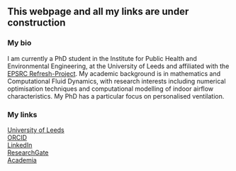 ## This webpage and all my links are under construction

### My bio
I am currently a PhD student in the Institute for Public Health and Environmental Engineering, at the University of Leeds and affiliated with the <a href="http://www.refresh-project.org.uk/" target="_blank">EPSRC Refresh-Project</a>. My academic background is in mathematics and Computational Fluid Dynamics, with research interests including numerical optimisation techniques and computational modelling of indoor airflow characteristics.  My PhD has a particular focus on personalised ventilation.

### My links 
[//]: # (Hidden comment: links to open in new tabs)  
<a href="http://www.engineering.leeds.ac.uk/people/faculty/student/phy8naf" target="_blank">University of Leeds</a>    
<a href="http://orcid.org/0000-0002-9452-8783" target="_blank">ORCID</a>   
<a href="https://www.linkedin.com/in/natalie-gilkeson-56b7249b" target="_blank">LinkedIn</a>   
<a href="https://www.researchgate.net/profile/Natalie_Gilkeson" target="_blank">ResearchGate</a>   
<a href="https://independent.academia.edu/NatalieGilkeson" target="_blank">Academia</a> 



